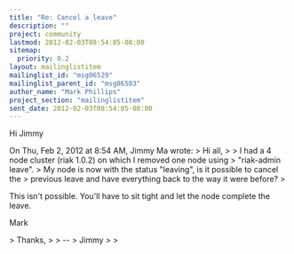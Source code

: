 ```yaml
---
title: "Re: Cancel a leave"
description: ""
project: community
lastmod: 2012-02-03T08:54:05-08:00
sitemap:
  priority: 0.2
layout: mailinglistitem
mailinglist_id: "msg06529"
mailinglist_parent_id: "msg06503"
author_name: "Mark Phillips"
project_section: "mailinglistitem"
sent_date: 2012-02-03T08:54:05-08:00
---
```



Hi Jimmy

On Thu, Feb 2, 2012 at 8:54 AM, Jimmy Ma  wrote:
&gt; Hi all,
&gt;
&gt; I had a 4 node cluster (riak 1.0.2) on which I removed one node using
&gt; "riak-admin leave".
&gt; My node is now with the status "leaving", is it possible to cancel the
&gt; previous leave and have everything back to the way it were before?
&gt;

This isn't possible. You'll have to sit tight and let the node
complete the leave.

Mark


&gt; Thanks,
&gt;
&gt; --
&gt; Jimmy
&gt;
&gt;
